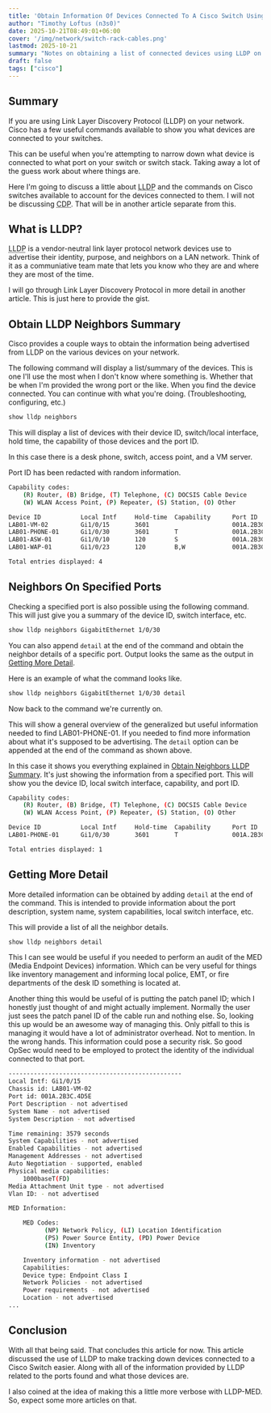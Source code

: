 ```yaml
---
title: 'Obtain Information Of Devices Connected To A Cisco Switch Using LLDP'
author: "Timothy Loftus (n3s0)"
date: 2025-10-21T08:49:01+06:00
cover: '/img/network/switch-rack-cables.png'
lastmod: 2025-10-21
summary: "Notes on obtaining a list of connected devices using LLDP on a Cisco Switch."
draft: false
tags: ["cisco"]
---
```


## Summary

If you are using Link Layer Discovery Protocol (LLDP) on your network. Cisco has
a few useful commands available to show you what devices are connected to your
switches.

This can be useful when you're attempting to narrow down what device is
connected to what port on your switch or switch stack. Taking away a lot of the
guess work about where things are.

Here I'm going to discuss a little about <abbr title="Link Layer Discovery Protocol">
LLDP</abbr> and the commands on Cisco switches available to account for the devices 
connected to them. I will not be discussing <abbr title="Cisco Discovery Protocol">
CDP</abbr>. That will be in another article separate from this.

## What is LLDP?

<abbr title="Link Layer Discovery Protocol">LLDP</abbr> is a vendor-neutral link
layer protocol network devices use to advertise their identity, purpose, and
neighbors on a LAN network. Think of it as a communiative team mate that lets
you know who they are and where they are most of the time.

I will go through Link Layer Discovery Protocol in more detail in another
article. This is just here to provide the gist.

## Obtain LLDP Neighbors Summary

Cisco provides a couple ways to obtain the information being advertised from
LLDP on the various devices on your network.

The following command will display a list/summary of the devices. This is one
I'll use the most when I don't know where something is. Whether that be when I'm
provided the wrong port or the like. When you find the device connected. You can
continue with what you're doing. (Troubleshooting, configuring, etc.)

```sh
show lldp neighbors
```

This will display a list of devices with their device ID, switch/local
interface, hold time, the capability of those devices and the port ID.

In this case there is a desk phone, switch, access point, and a VM server.

Port ID has been redacted with random information.

```sh
Capability codes:
    (R) Router, (B) Bridge, (T) Telephone, (C) DOCSIS Cable Device
    (W) WLAN Access Point, (P) Repeater, (S) Station, (O) Other

Device ID           Local Intf     Hold-time  Capability      Port ID
LAB01-VM-02         Gi1/0/15       3601                       001A.2B3C.4D5E
LAB01-PHONE-01      Gi1/0/30       3601       T               001A.2B3C.4D6E
LAB01-ASW-01        Gi1/0/10       120        S               001A.2B3C.4D7E
LAB01-WAP-01        Gi1/0/23       120        B,W             001A.2B3C.4D8E

Total entries displayed: 4

```

## Neighbors On Specified Ports

Checking a specified port is also possible using the following command. This
will just give you a summary of the device ID, switch interface, etc.

```sh
show lldp neighbors GigabitEthernet 1/0/30
```

You can also append ```detail``` at the end of the command and obtain the
neighbor details of a specific port. Output looks the same as the output in
[Getting More Detail](#getting-more-detail).

Here is an example of what the command looks like.

```sh
show lldp neighbors GigabitEthernet 1/0/30 detail
```

Now back to the command we're currently on.

This will show a general overview of the generalized but useful information
needed to find LAB01-PHONE-01. If you needed to find more information about what
it's supposed to be advertising. The ```detail``` option can be appended at the
end of the command as shown above.

In this case it shows you everything explained in 
[Obtain Neighbors LLDP Summary](#obtain-lldp-neighbors-summary). It's just
showing the information from a specified port. This will show you the device ID,
local switch interface, capability, and port ID.

```sh
Capability codes:
    (R) Router, (B) Bridge, (T) Telephone, (C) DOCSIS Cable Device
    (W) WLAN Access Point, (P) Repeater, (S) Station, (O) Other

Device ID           Local Intf     Hold-time  Capability      Port ID
LAB01-PHONE-01      Gi1/0/30       3601       T               001A.2B3C.4D6E

Total entries displayed: 1

```

## Getting More Detail

More detailed information can be obtained by adding ```detail``` at the end of
the command. This is intended to provide information about the port description,
system name, system capabilities, local switch interface, etc.

This will provide a list of all the neighbor details.

```sh
show lldp neighbors detail
```

This I can see would be useful if you needed to perform an audit of the MED
(Media Endpoint Devices) information. Which can be very useful for things like
inventory management and informing local police, EMT, or fire departments of the
desk ID something is located at.

Another thing this would be useful of is putting the patch panel ID; which I
honestly just thought of and might actually implement. Normally the user just
sees the patch panel ID of the cable run and nothing else. So, looking this up
would be an awesome way of managing this. Only pitfall to this is managing it
would have a lot of administrator overhead. Not to mention. In the wrong hands.
This information could pose a security risk. So good OpSec would need to be
employed to protect the identity of the individual connected to that port.

```sh
------------------------------------------------
Local Intf: Gi1/0/15
Chassis id: LAB01-VM-02
Port id: 001A.2B3C.4D5E
Port Description - not advertised
System Name - not advertised
System Description - not advertised

Time remaining: 3579 seconds
System Capabilities - not advertised
Enabled Capabilities - not advertised
Management Addresses - not advertised
Auto Negotiation - supported, enabled
Physical media capabilities:
    1000baseT(FD)
Media Attachment Unit type - not advertised
Vlan ID: - not advertised

MED Information:

    MED Codes:
          (NP) Network Policy, (LI) Location Identification
          (PS) Power Source Entity, (PD) Power Device
          (IN) Inventory

    Inventory information - not advertised
    Capabilities:
    Device type: Endpoint Class I
    Network Policies - not advertised
    Power requirements - not advertised
    Location - not advertised
...
```

## Conclusion

With all that being said. That concludes this article for now. This article
discussed the use of LLDP to make tracking down devices connected to a Cisco
Switch easier. Along with all of the information provided by LLDP related to the
ports found and what those devices are.

I also coined at the idea of making this a little more verbose with LLDP-MED.
So, expect some more articles on that.

